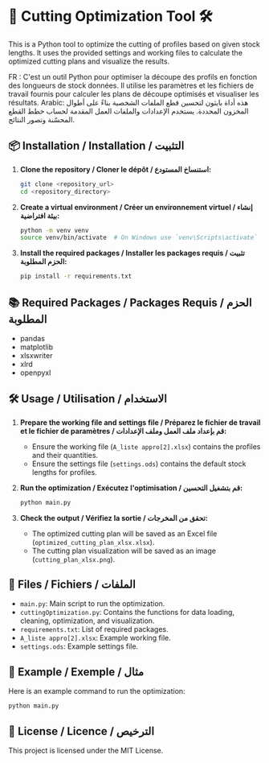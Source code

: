 
# 🔧 Cutting Optimization Tool 🛠️

This is a Python tool to optimize the cutting of profiles based on given stock lengths. It uses the provided settings and working files to calculate the optimized cutting plans and visualize the results.

FR : C'est un outil Python pour optimiser la découpe des profils en fonction des longueurs de stock données. Il utilise les paramètres et les fichiers de travail fournis pour calculer les plans de découpe optimisés et visualiser les résultats.
Arabic:
هذه أداة بايثون لتحسين قطع الملفات الشخصية بناءً على أطوال المخزون المحددة. يستخدم الإعدادات والملفات العمل المقدمة لحساب خطط القطع المحسّنة وتصور النتائج.

## 📦 Installation / Installation / التثبيت

1. **Clone the repository / Cloner le dépôt / استنساخ المستودع:**
   ```bash
   git clone <repository_url>
   cd <repository_directory>
   ```

2. **Create a virtual environment / Créer un environnement virtuel / إنشاء بيئة افتراضية:**
   ```bash
   python -m venv venv
   source venv/bin/activate  # On Windows use `venv\Scripts\activate`
   ```

3. **Install the required packages / Installer les packages requis / تثبيت الحزم المطلوبة:**
   ```bash
   pip install -r requirements.txt
   ```

## 📚 Required Packages / Packages Requis / الحزم المطلوبة

- pandas
- matplotlib
- xlsxwriter
- xlrd
- openpyxl

## 🛠️ Usage / Utilisation / الاستخدام

1. **Prepare the working file and settings file / Préparez le fichier de travail et le fichier de paramètres / قم بإعداد ملف العمل وملف الإعدادات:**
   - Ensure the working file (`A_liste appro[2].xlsx`) contains the profiles and their quantities.
   - Ensure the settings file (`settings.ods`) contains the default stock lengths for profiles.

2. **Run the optimization / Exécutez l'optimisation / قم بتشغيل التحسين:**
   ```bash
   python main.py
   ```

3. **Check the output / Vérifiez la sortie / تحقق من المخرجات:**
   - The optimized cutting plan will be saved as an Excel file (`optimized_cutting_plan_xlsx.xlsx`).
   - The cutting plan visualization will be saved as an image (`cutting_plan_xlsx.png`).

## 📁 Files / Fichiers / الملفات

- `main.py`: Main script to run the optimization.
- `cuttingOptimization.py`: Contains the functions for data loading, cleaning, optimization, and visualization.
- `requirements.txt`: List of required packages.
- `A_liste appro[2].xlsx`: Example working file.
- `settings.ods`: Example settings file.

## 📝 Example / Exemple / مثال

Here is an example command to run the optimization:
```bash
python main.py
```

## 📜 License / Licence / الترخيص

This project is licensed under the MIT License.
